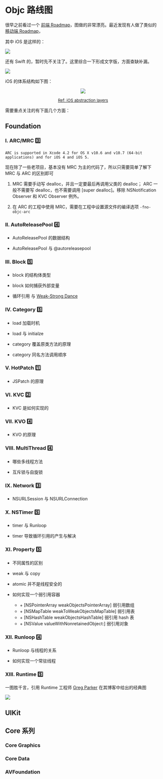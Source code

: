 # Objc 路线图


很早之前看过一个 [前端 Roadmap](https://github.com/kamranahmedse/developer-roadmap)，图做的非常漂亮。最近发现有人做了类似的 [移动端 Roadmap](https://github.com/godrm/mobile-developer-roadmap)，

其中 iOS 是这样的：

<!--more-->

![](https://ryder-1252249141.cos.ap-shanghai.myqcloud.com/uPic/2021-12-23-iOS_roadmap_v1.0.png)

还有 Swift 的，暂时先不关注了。这里综合一下形成文字版，方面查缺补漏。

![](https://ryder-1252249141.cos.ap-shanghai.myqcloud.com/uPic/2021-12-23-sepline.png)

iOS 的体系结构如下图：

<center>

![](https://ryder-1252249141.cos.ap-shanghai.myqcloud.com/uPic/2021-12-23-98Rtfb.jpg)

<font size=2>[Ref: iOS abstraction layers](https://livebook.manning.com/book/ios-development-with-swift/chapter-1/7)</font>

</center>

需要重点关注的有下面几个方面：

## Foundation

### I. ARC/MRC 3️⃣

`ARC is supported in Xcode 4.2 for OS X v10.6 and v10.7 (64-bit applications) and for iOS 4 and iOS 5.`

现在除了一些老项目，基本没有 MRC 为主的代码了，所以只需要简单了解下 MRC 与 ARC 的区别即可

1. MRC 需要手动写 dealloc，并且一定要最后再调用父类的 dealloc；
   ARC 一般不需要写 dealloc，也不需要调用 [super dealloc]。移除 NSNotification Observer 和 KVC Observer 例外。

2. 在 ARC 的工程中使用 MRC，需要在工程中设置源文件的编译选项 `-fno-objc-arc`

### II. AutoReleasePool 4️⃣

* AutoReleasePool 的数据结构

* AutoReleasePool 与 @autoreleasepool

### III. Block 5️⃣

* block 的结构体类型

* block 如何捕获外部变量

* 循环引用 与 [Weak-Strong Dance](Foundation/Notes/weak-strong-dance.md)

### IV. Category 5️⃣

* load 加载时机

* load 与 initialze

* category 覆盖原类方法的原理

* category 同名方法调用顺序

### V. HotPatch 1️⃣

* JSPatch 的原理

### VI. KVC 2️⃣

* KVC 是如何实现的

### VII. KVO 4️⃣

* KVO 的原理

### VIII. MultiThread 4️⃣

* 哪些多线程方法

* 互斥锁与自旋锁
### IX. Network 3️⃣

* NSURLSession 与 NSURLConnection
### X. NSTimer 5️⃣

* timer 与 Runloop

* timer 导致循环引用的产生与解决

### XI. Property 5️⃣

* 不同属性的区别

* weak 与 copy

* atomic 并不是线程安全的

* 如何实现一个弱引用容器
   - \+ [NSPointerArray weakObjectsPointerArray] 弱引用数组
   - \+ [NSMapTable weakToWeakObjectsMapTable] 弱引用表
   - \+ [NSHashTable weakObjectsHashTable] 弱引用 hash 表
   - \+ [NSValue valueWithNonretainedObject:] 弱引用对象

### XII. Runloop 4️⃣

* Runloop 与线程的关系

* 如何实现一个常驻线程

### XIII. Runtime 5️⃣

一图胜千言，引用 Runtime 工程师 [Greg Parker](http://www.sealiesoftware.com/blog/archive/2009/04/14/objc_explain_Classes_and_metaclasses.html) 在其博客中给出的经典图

![](https://ryder-1252249141.cos.ap-shanghai.myqcloud.com/uPic/2021-12-23-class-diagram.png)
## UIKit

## Core 系列

### Core Graphics

### Core Data

### AVFoundation


